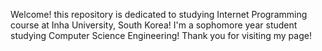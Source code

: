 Welcome! this repository is dedicated to studying Internet Programming course at Inha University, South Korea!
I'm a sophomore year student studying Computer Science Engineering!
Thank you for visiting my page!
